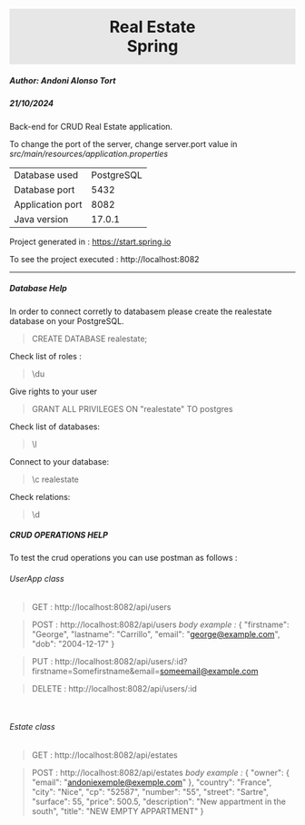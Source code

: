 <h1
style="background:#e7e7e7;
text-align:center;
padding: 15px 0;"
>Real Estate <br/>Spring</h1>

<h5>Author: Andoni Alonso Tort</h5>
<h5>21/10/2024</h5>

Back-end for CRUD Real Estate application.

To change the port of the server, change server.port value in <i>src/main/resources/application.properties</i>

<table>
    <tr>
        <td>Database used</td>     
        <td>PostgreSQL</td>     
    </tr>
    <tr>
        <td>Database port</td>     
        <td>5432</td>     
    </tr>
    <tr>
        <td>Application port</td>     
        <td>8082</td>     
    </tr>
    <tr>
        <td>Java version</td>     
        <td>17.0.1</td>     
    </tr>
</table>

Project generated in : https://start.spring.io

To see the project executed : http://localhost:8082

<hr/>

<h5>Database Help</h5>
In order to connect corretly to databasem please create the realestate database on your PostgreSQL.

> CREATE DATABASE realestate;

Check list of roles :
> \du 

Give rights to your user
> GRANT ALL  PRIVILEGES ON "realestate" TO postgres

Check list of databases:
> \l

Connect to your database:
> \c realestate

Check relations:
> \d

<h5>CRUD OPERATIONS HELP</h5>

To test the crud operations you can use postman as follows :

<h6>UserApp class</h6>

> GET : 
    http://localhost:8082/api/users

> POST : 
    http://localhost:8082/api/users
    <i>body example :</i>
    {
        "firstname": "George",
        "lastname": "Carrillo",
        "email": "george@example.com",
        "dob": "2004-12-17"
    }

> PUT : 
    http://localhost:8082/api/users/:id?firstname=Somefirstname&email=someemail@example.com

> DELETE : 
    http://localhost:8082/api/users/:id

<br/>
<h6>Estate class</h6>

> GET : 
    http://localhost:8082/api/estates

> POST : 
    http://localhost:8082/api/estates
    <i>body example :</i>
    {
    "owner": {
        "email": "andoniexemple@exemple.com"
    },
    "country": "France",
	"city": "Nice",
	"cp": "52587",
	"number": "55",
	"street": "Sartre",
    "surface": 55,
    "price": 500.5,
    "description": "New appartment in the south",
    "title": "NEW EMPTY APPARTMENT"
  }
